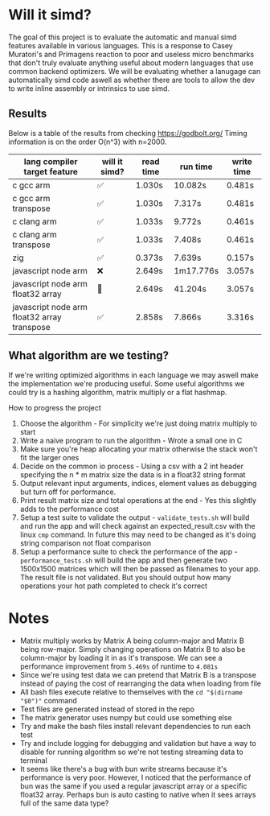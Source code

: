 # Will it simd?

The goal of this project is to evaluate the automatic and manual simd features available in various languages. This is a response to Casey Muratori's and Primagens reaction to poor and useless micro benchmarks that don't truly evaluate anything useful about modern languages that use common backend optimizers. We will be evaluating whether a lanugage can automatically simd code aswell as whether there are tools to allow the dev to write inline assembly or intrinsics to use simd.

## Results

Below is a table of the results from checking https://godbolt.org/
Timing information is on the order O(n^3) with n=2000.

| lang compiler target feature                |          will it simd? | read time | run time  | write time |
|---------------------------------------------|------------------------|-----------|-----------|------------|
| c gcc arm                                   |     :white_check_mark: |    1.030s |   10.082s |     0.481s |
| c gcc arm transpose                         |     :white_check_mark: |    1.030s |    7.317s |     0.481s |
| c clang arm                                 |     :white_check_mark: |    1.033s |    9.772s |     0.461s |
| c clang arm transpose                       |     :white_check_mark: |    1.033s |    7.408s |     0.461s |
| zig                                         |     :white_check_mark: |    0.373s |    7.639s |     0.157s |
| javascript node arm                         |                    :x: |    2.649s | 1m17.776s |     3.057s |
| javascript node arm float32 array           | :large_orange_diamond: |    2.649s |   41.204s |     3.057s |
| javascript node arm float32 array transpose |     :white_check_mark: |    2.858s |    7.866s |     3.316s |

## What algorithm are we testing?

If we're writing optimized algorithms in each language we may aswell make the implementation we're producing useful. Some useful algorithms we could try is a hashing algorithm, matrix multiply or a flat hashmap.

How to progress the project

1. Choose the algorithm - For simplicity we're just doing matrix multiply to start
2. Write a naive program to run the algorithm - Wrote a small one in C
3. Make sure you're heap allocating your matrix otherwise the stack won't fit the larger ones
4. Decide on the common io process - Using a csv with a 2 int header specifying the n \* m matrix size the data is in a float32 string format
5. Output relevant input arguments, indices, element values as debugging but turn off for performance.
6. Print result matrix size and total operations at the end - Yes this slightly adds to the performance cost
7. Setup a test suite to validate the output - `validate_tests.sh` will build and run the app and will check against an expected_result.csv with the linux `cmp` command. In future this may need to be changed as it's doing string comparison not float comparison
8. Setup a performance suite to check the performance of the app - `performance_tests.sh` will build the app and then generate two 1500x1500 matrices which will then be passed as filenames to your app. The result file is not validated. But you should output how many operations your hot path completed to check it's correct

# Notes

- Matrix multiply works by Matrix A being column-major and Matrix B being row-major. Simply changing operations on Matrix B to also be column-major by loading it in as it's transpose. We can see a performance improvement from `5.469s` of runtime to `4.081s`
- Since we're using test data we can pretend that Matrix B is a transpose instead of paying the cost of rearranging the data when loading from file
- All bash files execute relative to themselves with the `cd "$(dirname "$0")"` command
- Test files are generated instead of stored in the repo
- The matrix generator uses numpy but could use something else
- Try and make the bash files install relevant dependencies to run each test
- Try and include logging for debugging and validation but have a way to disable for running algorithm so we're not testing streaming data to terminal
- It seems like there's a bug with bun write streams because it's performance is very poor. However, I noticed that the performance of bun was the same if you used a regular javascript array or a specific float32 array. Perhaps bun is auto casting to native when it sees arrays full of the same data type?
